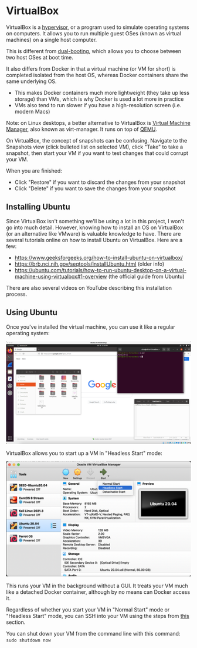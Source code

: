 # VirtualBox

VirtualBox is a [hypervisor](https://en.wikipedia.org/wiki/Hypervisor), or a program used to simulate operating systems on computers. It allows you to run multiple guest OSes (known as virtual machines) on a single host computer.

This is different from [dual-booting](https://www.howtogeek.com/187789/dual-booting-explained-how-you-can-have-multiple-operating-systems-on-your-computer/), which allows you to choose between two host OSes at boot time.

It also differs from Docker in that a virtual machine (or VM for short) is completed isolated from the host OS, whereas Docker containers share the same underlying OS.

- This makes Docker containers much more lightweight (they take up less storage) than VMs, which is why Docker is used a lot more in practice
- VMs also tend to run slower if you have a high-resolution screen (i.e. modern Macs)

Note: on Linux desktops, a better alternative to VirtualBox is [Virtual Machine Manager](https://virt-manager.org/), also known as virt-manager. It runs on top of [QEMU](../qemu).

On VirtualBox, the concept of snapshots can be confusing. Navigate to the Snapshots view (click bulleted list on selected VM), click "Take" to take a snapshot, then start your VM if you want to test changes that could corrupt your VM.

When you are finished:

- Click "Restore" if you want to discard the changes from your snapshot
- Click "Delete" if you want to save the changes from your snapshot

## Installing Ubuntu

Since VirtualBox isn't something we'll be using a lot in this project, I won't go into much detail. However, knowing how to install an OS on VirtualBox (or an alternative like VMware) is valuable knowledge to have. There are several tutorials online on how to install Ubuntu on VirtualBox. Here are a few:

- https://www.geeksforgeeks.org/how-to-install-ubuntu-on-virtualbox/
- https://brb.nci.nih.gov/seqtools/installUbuntu.html (older info)
- https://ubuntu.com/tutorials/how-to-run-ubuntu-desktop-on-a-virtual-machine-using-virtualbox#1-overview (the official guide from Ubuntu)

There are also several videos on YouTube describing this installation process.

## Using Ubuntu

Once you've installed the virtual machine, you can use it like a regular operating system:

![Ubuntu screen](../img/ubuntu.png)

VirtualBox allows you to start up a VM in "Headless Start" mode:

![Headless Start](../img/headless-start.png)

This runs your VM in the background without a GUI. It treats your VM much like a detached Docker container, although by no means can Docker access it.

Regardless of whether you start your VM in "Normal Start" mode or "Headless Start" mode, you can SSH into your VM using the steps from [this](../ssh#ssh-configurations) section.

You can shut down your VM from the command line with this command: `sudo shutdown now`
